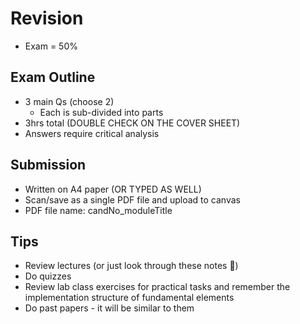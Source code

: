 # Revision

- Exam = 50%

## Exam Outline

- 3 main Qs (choose 2)
  - Each is sub-divided into parts
- 3hrs total (DOUBLE CHECK ON THE COVER SHEET)
- Answers require critical analysis

## Submission

- Written on A4 paper (OR TYPED AS WELL)
- Scan/save as a single PDF file and upload to canvas
- PDF file name: candNo_moduleTitle

## Tips

- Review lectures (or just look through these notes 👀)
- Do quizzes
- Review lab class exercises for practical tasks and remember the implementation structure of fundamental elements
- Do past papers - it will be similar to them
